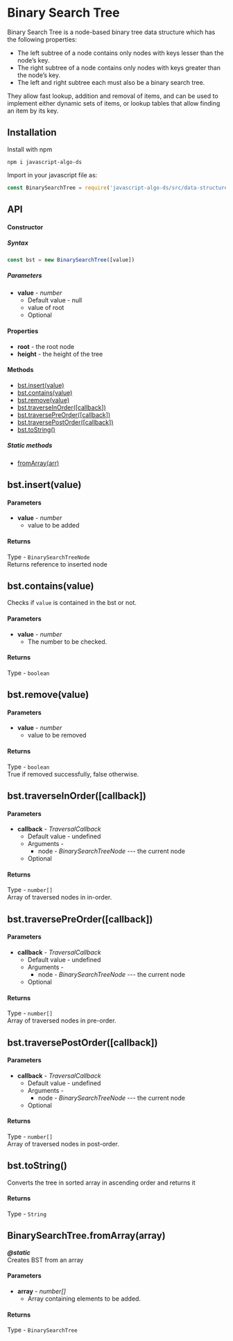 # Binary Search Tree
Binary Search Tree is a node-based binary tree data structure which has the following properties:

* The left subtree of a node contains only nodes with keys lesser than the node’s key.
* The right subtree of a node contains only nodes with keys greater than the node’s key.
* The left and right subtree each must also be a binary search tree.

They allow fast lookup, addition and removal of items,
and can be used to implement either dynamic sets of items, or lookup tables that allow finding an item by its key.

## Installation
Install with npm
```
npm i javascript-algo-ds
```

Import in your javascript file as: 
```javascript
const BinarySearchTree = require('javascript-algo-ds/src/data-structure/binarySearchTree/binarySearchTree')
```

## API
#### Constructor
##### Syntax
```javascript
const bst = new BinarySearchTree([value])
```
##### Parameters
* **value** - _number_
    * Default value - null
    * value of root
    * Optional
    

#### Properties
 * **root** - the root node
 * **height** - the height of the tree

#### Methods
* [bst.insert(value)](#bstinsertvalue)
* [bst.contains(value)](#bstcontainsvalue)
* [bst.remove(value)](#bstremovevalue)
* [bst.traverseInOrder([callback])](#bsttraverseinordercallback)
* [bst.traversePreOrder([callback])](#bsttraversepreordercallback)
* [bst.traversePostOrder([callback])](#bsttraversepostordercallback)
* [bst.toString()](#bsttostring)

##### Static methods
* [fromArray(arr)](#binarysearchtreefromarrayarray) 

## bst.insert(value)
#### Parameters
* **value** - _number_
    * value to be added
    
 #### Returns
Type - `BinarySearchTreeNode`  
Returns reference to inserted node 

## bst.contains(value)
Checks if `value` is contained in the bst or not.
#### Parameters
* **value** - _number_
    * The number to be checked.
#### Returns
Type - `boolean`

## bst.remove(value)
#### Parameters
* **value** - _number_
    * value to be removed
    
 #### Returns
Type - `boolean`  
True if removed successfully, false otherwise. 

## bst.traverseInOrder([callback])
#### Parameters
* **callback** - _TraversalCallback_
    * Default value - undefined
    * Arguments - 
        * node - _BinarySearchTreeNode_ --- the current node
    * Optional
    
 #### Returns
Type - `number[]`  
Array of traversed nodes in in-order.

## bst.traversePreOrder([callback])
#### Parameters
* **callback** - _TraversalCallback_
    * Default value - undefined
    * Arguments - 
        * node - _BinarySearchTreeNode_ --- the current node
    * Optional
    
 #### Returns
Type - `number[]`  
Array of traversed nodes in pre-order.

## bst.traversePostOrder([callback])
#### Parameters
* **callback** - _TraversalCallback_
    * Default value - undefined
    * Arguments - 
        * node - _BinarySearchTreeNode_ --- the current node
    * Optional
    
 #### Returns
Type - `number[]`  
Array of traversed nodes in post-order. 

## bst.toString()
Converts the tree in sorted array in ascending order and returns it
#### Returns
Type - `String`

## BinarySearchTree.fromArray(array)
***@static***  
Creates BST from an array
 #### Parameters
* **array** - _number[]_
    * Array containing elements to be added.

 #### Returns
Type - `BinarySearchTree`